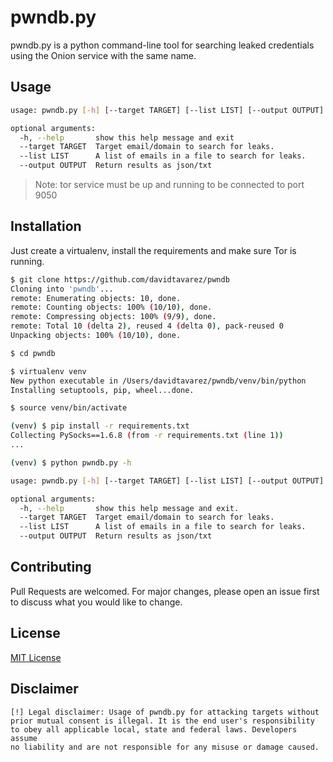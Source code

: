 # pwndb.py

pwndb.py is a python command-line tool for searching leaked credentials using the Onion service with the same name.

## Usage

```bash
usage: pwndb.py [-h] [--target TARGET] [--list LIST] [--output OUTPUT]

optional arguments:
  -h, --help       show this help message and exit
  --target TARGET  Target email/domain to search for leaks.
  --list LIST      A list of emails in a file to search for leaks.
  --output OUTPUT  Return results as json/txt
```

> Note: tor service must be up and running to be connected to port 9050

## Installation

Just create a virtualenv, install the requirements and make sure Tor is running.

```bash
$ git clone https://github.com/davidtavarez/pwndb
Cloning into 'pwndb'...
remote: Enumerating objects: 10, done.
remote: Counting objects: 100% (10/10), done.
remote: Compressing objects: 100% (9/9), done.
remote: Total 10 (delta 2), reused 4 (delta 0), pack-reused 0
Unpacking objects: 100% (10/10), done.

$ cd pwndb

$ virtualenv venv
New python executable in /Users/davidtavarez/pwndb/venv/bin/python
Installing setuptools, pip, wheel...done.

$ source venv/bin/activate

(venv) $ pip install -r requirements.txt
Collecting PySocks==1.6.8 (from -r requirements.txt (line 1))
...

(venv) $ python pwndb.py -h

usage: pwndb.py [-h] [--target TARGET] [--list LIST] [--output OUTPUT]

optional arguments:
  -h, --help       show this help message and exit.
  --target TARGET  Target email/domain to search for leaks.
  --list LIST      A list of emails in a file to search for leaks.
  --output OUTPUT  Return results as json/txt
```

## Contributing

Pull Requests are welcomed. For major changes, please open an issue first to discuss what you would like to change.

## License

[MIT License](https://opensource.org/licenses/MIT)

## Disclaimer

```
[!] Legal disclaimer: Usage of pwndb.py for attacking targets without
prior mutual consent is illegal. It is the end user's responsibility
to obey all applicable local, state and federal laws. Developers assume
no liability and are not responsible for any misuse or damage caused.
```
